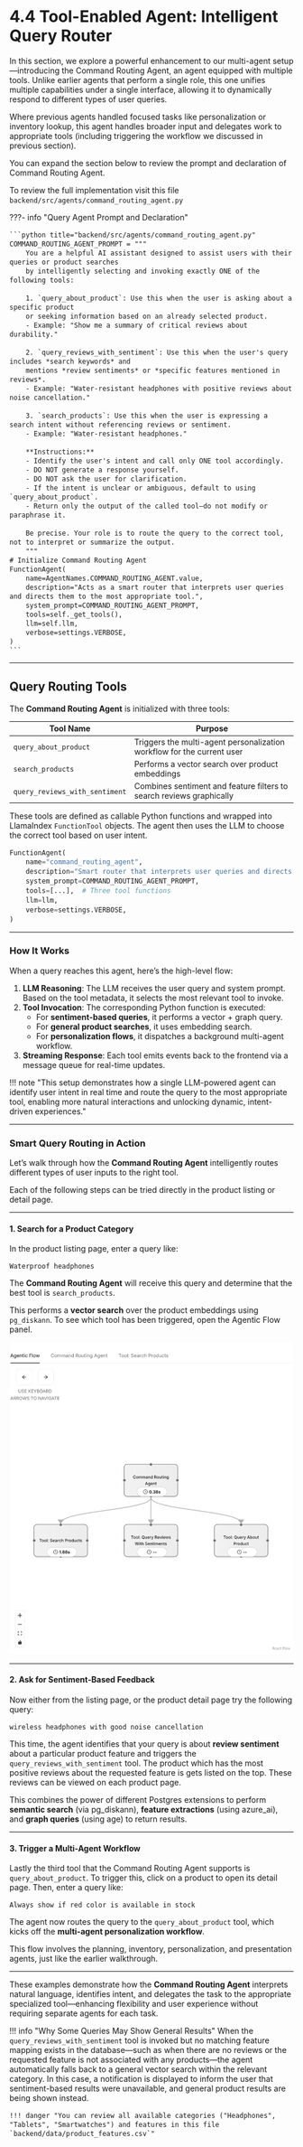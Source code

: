# 4.4 Tool-Enabled Agent: Intelligent Query Router

In this section, we explore a powerful enhancement to our multi-agent setup—introducing the Command Routing Agent, an agent equipped with multiple tools. Unlike earlier agents that perform a single role, this one unifies multiple capabilities under a single interface, allowing it to dynamically respond to different types of user queries.

Where previous agents handled focused tasks like personalization or inventory lookup, this agent handles broader input and delegates work to appropriate tools (including triggering the workflow we discussed in previous section).

You can expand the section below to review the prompt and declaration of Command Routing Agent.

To review the full implementation visit this file `backend/src/agents/command_routing_agent.py`

???- info "Query Agent Prompt and Declaration"

    ```python title="backend/src/agents/command_routing_agent.py"
    COMMAND_ROUTING_AGENT_PROMPT = """
        You are a helpful AI assistant designed to assist users with their queries or product searches
        by intelligently selecting and invoking exactly ONE of the following tools:

        1. `query_about_product`: Use this when the user is asking about a specific product
        or seeking information based on an already selected product.
        - Example: "Show me a summary of critical reviews about durability."

        2. `query_reviews_with_sentiment`: Use this when the user's query includes *search keywords* and
        mentions *review sentiments* or *specific features mentioned in reviews*.
        - Example: "Water-resistant headphones with positive reviews about noise cancellation."

        3. `search_products`: Use this when the user is expressing a search intent without referencing reviews or sentiment.
        - Example: "Water-resistant headphones."

        **Instructions:**
        - Identify the user's intent and call only ONE tool accordingly.
        - DO NOT generate a response yourself.
        - DO NOT ask the user for clarification.
        - If the intent is unclear or ambiguous, default to using `query_about_product`.
        - Return only the output of the called tool—do not modify or paraphrase it.

        Be precise. Your role is to route the query to the correct tool, not to interpret or summarize the output.
        """
    # Initialize Command Routing Agent
    FunctionAgent(
        name=AgentNames.COMMAND_ROUTING_AGENT.value,
        description="Acts as a smart router that interprets user queries and directs them to the most appropriate tool.",
        system_prompt=COMMAND_ROUTING_AGENT_PROMPT,
        tools=self._get_tools(),
        llm=self.llm,
        verbose=settings.VERBOSE,
    )
    ```

---

## Query Routing Tools

The **Command Routing Agent** is initialized with three tools:

| Tool Name                   | Purpose                                                                 |
|----------------------------|-------------------------------------------------------------------------|
| `query_about_product`      | Triggers the multi-agent personalization workflow for the current user |
| `search_products`          | Performs a vector search over product embeddings                       |
| `query_reviews_with_sentiment` | Combines sentiment and feature filters to search reviews graphically     |

These tools are defined as callable Python functions and wrapped into LlamaIndex `FunctionTool` objects. The agent then uses the LLM to choose the correct tool based on user intent.

```python
FunctionAgent(
    name="command_routing_agent",
    description="Smart router that interprets user queries and directs them to the most appropriate tool.",
    system_prompt=COMMAND_ROUTING_AGENT_PROMPT,
    tools=[...],  # Three tool functions
    llm=llm,
    verbose=settings.VERBOSE,
)
```

---

### How It Works

When a query reaches this agent, here’s the high-level flow:

1. **LLM Reasoning**: The LLM receives the user query and system prompt. Based on the tool metadata, it selects the most relevant tool to invoke.
2. **Tool Invocation**: The corresponding Python function is executed:
   - For **sentiment-based queries**, it performs a vector + graph query.
   - For **general product searches**, it uses embedding search.
   - For **personalization flows**, it dispatches a background multi-agent workflow.
3. **Streaming Response**: Each tool emits events back to the frontend via a message queue for real-time updates.

!!! note "This setup demonstrates how a single LLM-powered agent can identify user intent in real time and route the query to the most appropriate tool, enabling more natural interactions and unlocking dynamic, intent-driven experiences."

---

### Smart Query Routing in Action

Let’s walk through how the **Command Routing Agent** intelligently routes different types of user inputs to the right tool.

Each of the following steps can be tried directly in the product listing or detail page.

---

#### 1. Search for a Product Category

In the product listing page, enter a query like:

```
Waterproof headphones
```

The **Command Routing Agent** will receive this query and determine that the best tool is `search_products`.

This performs a **vector search** over the product embeddings using `pg_diskann`. To see which tool has been triggered, open the Agentic Flow panel.

![Command Routing](../img/command-routing.png)

---

#### 2. Ask for Sentiment-Based Feedback

Now either from the listing page, or the product detail page try the following query:

```
wireless headphones with good noise cancellation
```

This time, the agent identifies that your query is about **review sentiment** about a particular product feature and triggers the `query_reviews_with_sentiment` tool. The product which has the most positive reviews about the requested feature is gets listed on the top. These reviews can be viewed on each product page.

This combines the power of different Postgres extensions to perform **semantic search** (via pg_diskann), **feature extractions** (using azure_ai), and **graph queries** (using age) to return results.

---

#### 3. Trigger a Multi-Agent Workflow

Lastly the third tool that the Command Routing Agent supports is `query_about_product`. To trigger this, click on a product to open its detail page. Then, enter a query like:

```
Always show if red color is available in stock
```

The agent now routes the query to the `query_about_product` tool, which kicks off the **multi-agent personalization workflow**.

This flow involves the planning, inventory, personalization, and presentation agents, just like the earlier walkthrough.

---

These examples demonstrate how the **Command Routing Agent** interprets natural language, identifies intent, and delegates the task to the appropriate specialized tool—enhancing flexibility and user experience without requiring separate agents for each task.

!!! info  "Why Some Queries May Show General Results"
    When the `query_reviews_with_sentiment` tool is invoked but no matching feature mapping exists in the database—such as when there are no reviews or the requested feature is not associated with any products—the agent automatically falls back to a general vector search within the relevant category. In this case, a notification is displayed to inform the user that sentiment-based results were unavailable, and general product results are being shown instead.

    !!! danger "You can review all available categories ("Headphones", "Tablets", "Smartwatches") and features in this file `backend/data/product_features.csv`"
